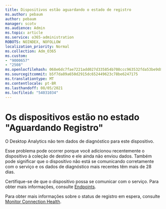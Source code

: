 ```yaml
---
title: Dispositivos estão aguardando o estado de registro
ms.author: pebaum
author: pebaum
manager: scotv
ms.audience: Admin
ms.topic: article
ms.service: o365-administration
ROBOTS: NOINDEX, NOFOLLOW
localization_priority: Normal
ms.collection: Adm_O365
ms.custom:
- "9000657"
- "2508"
ms.openlocfilehash: 068e6dc7fae7221add027d335854b708ccc963532fda53be9d8f54bc578abab6
ms.sourcegitcommit: b5f7da89a650d2915dc652449623c78be6247175
ms.translationtype: MT
ms.contentlocale: pt-BR
ms.lasthandoff: 08/05/2021
ms.locfileid: "54031034"
---
```

# <a name="devices-are-in-awaiting-enrollment-state"></a>Os dispositivos estão no estado "Aguardando Registro"

O Desktop Analytics não tem dados de diagnóstico para este dispositivo. 

Esse problema pode ocorrer porque você adicionou recentemente o dispositivo à coleção de destino e ele ainda não enviou dados. Também pode significar que o dispositivo não está se comunicando corretamente com o serviço e os dados de diagnóstico mais recentes têm mais de 28 dias.

Certifique-se de que o dispositivo possa se comunicar com o serviço. Para obter mais informações, consulte [Endpoints](https://docs.microsoft.com/configmgr/desktop-analytics/enable-data-sharing#endpoints).

Para obter mais informações sobre o status de registro em espera, consulte [Monitor Connection Health](https://docs.microsoft.com/configmgr/desktop-analytics/monitor-connection-health#awaiting-enrollment).